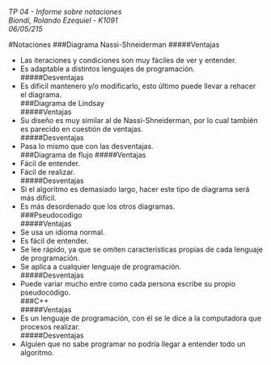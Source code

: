 _TP 04 - Informe sobre notaciones  
Biondi, Rolando Ezequiel - K1091  
06/05/215_  
  

#Notaciones
###Diagrama Nassi-Shneiderman
#####Ventajas
- Las iteraciones y condiciones son muy fáciles de ver y entender.  
- Es adaptable a distintos lenguajes de programación.  
#####Desventajas  
- Es dificil mantenero y/o modificarlo, esto último puede llevar a rehacer el diagrama.  
###Diagrama de Lindsay  
#####Ventajas
- Su diseño es muy similar al de Nassi-Shneiderman, por lo cual también es parecido en cuestión de ventajas.  
#####Desventajas
- Pasa lo mismo que con las desventajas.  
###Diagrama de flujo
#####Ventajas
- Fácil de entender.  
- Fácil de realizar.  
#####Desventajas
- Si el algoritmo es demasiado largo, hacer este tipo de diagrama será más difícil.  
- Es más desordenado que los otros diagramas.  
###Pseudocodigo  
#####Ventajas
- Se usa un idioma normal.  
- Es fácil de entender.
- Se lee rápido, ya que se omiten características propias de cada lenguaje de programación.  
- Se aplica a cualquier lenguaje de programación.  
#####Desventajas
- Puede variar mucho entre como cada persona escribe su propio pseudocódigo.  
###C++  
#####Ventajas
- Es un lenguaje de programación, con él se le dice a la computadora que procesos realizar.  
#####Desventajas
- Alguien que no sabe programar no podría llegar a entender todo un algoritmo.  
